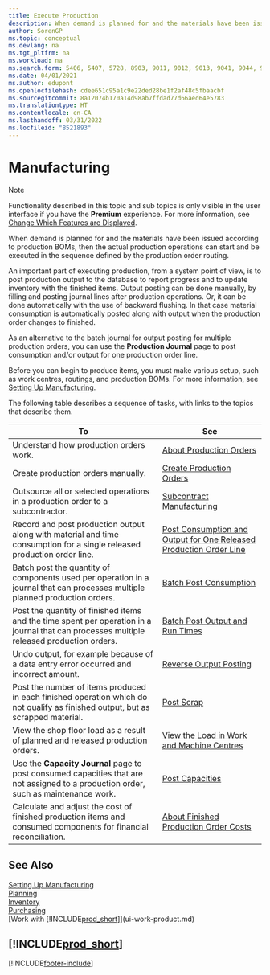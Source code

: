 ```yaml
---
title: Execute Production
description: When demand is planned for and the materials have been issued according to production BOMs, then the actual production operations can start and be executed in the sequence defined by the production order routing.
author: SorenGP
ms.topic: conceptual
ms.devlang: na
ms.tgt_pltfrm: na
ms.workload: na
ms.search.form: 5406, 5407, 5728, 8903, 9011, 9012, 9013, 9041, 9044, 9047, 9323, 9324, 9325, 9326, 9327, 99000784, 99000785
ms.date: 04/01/2021
ms.author: edupont
ms.openlocfilehash: cdee651c95a1c9e22ded28be1f2af48c5fbaacbf
ms.sourcegitcommit: 8a12074b170a14d98ab7ffdad77d66aed64e5783
ms.translationtype: HT
ms.contentlocale: en-CA
ms.lasthandoff: 03/31/2022
ms.locfileid: "8521893"
---
```

# <a name="manufacturing"></a>Manufacturing

> [!NOTE]
> Functionality described in this topic and sub topics is only visible in the user interface if you have the **Premium** experience. For more information, see [Change Which Features are Displayed](ui-experiences.md).

When demand is planned for and the materials have been issued according to production BOMs, then the actual production operations can start and be executed in the sequence defined by the production order routing.  

An important part of executing production, from a system point of view, is to post production output to the database to report progress and to update inventory with the finished items. Output posting can be done manually, by filling and posting journal lines after production operations. Or, it can be done automatically with the use of backward flushing. In that case material consumption is automatically posted along with output when the production order changes to finished.  

As an alternative to the batch journal for output posting for multiple production orders, you can use the **Production Journal** page to post consumption and/or output for one production order line.

Before you can begin to produce items, you must make various setup, such as work centres, routings, and production BOMs. For more information, see [Setting Up Manufacturing](production-configure-production-processes.md).

The following table describes a sequence of tasks, with links to the topics that describe them.  

|**To**|**See**|  
|------------|-------------|  
|Understand how production orders work.|[About Production Orders](production-about-production-orders.md)|
|Create production orders manually.|[Create Production Orders](production-how-to-create-production-orders.md)|
|Outsource all or selected operations in a production order to a subcontractor.|[Subcontract Manufacturing](production-how-to-subcontract-manufacturing.md)|
|Record and post production output along with material and time consumption for a single released production order line.|[Post Consumption and Output for One Released Production Order Line](production-how-to-register-consumption-and-output.md)|  
|Batch post the quantity of components used per operation in a journal that can processes multiple planned production orders.|[Batch Post Consumption](production-how-to-post-consumption.md)|
|Post the quantity of finished items and the time spent per operation in a journal that can processes multiple released production orders.|[Batch Post Output and Run Times](production-how-to-post-output-quantity.md)|
|Undo output, for example because of a data entry error occurred and incorrect amount.  |[Reverse Output Posting](production-how-to-reverse-output-posting.md)|  
|Post the number of items produced in each finished operation which do not qualify as finished output, but as scrapped material.|[Post Scrap](production-how-to-post-scrap.md)|
|View the shop floor load as a result of planned and released production orders.|[View the Load in Work and Machine Centres](production-how-to-view-the-load-on-work-centers.md)|  
|Use the **Capacity Journal** page to post consumed capacities that are not assigned to a production order, such as maintenance work.|[Post Capacities](production-how-to-post-capacities.md)|  
|Calculate and adjust the cost of finished production items and consumed components for financial reconciliation.|[About Finished Production Order Costs](finance-about-finished-production-order-costs.md)|  

## <a name="see-also"></a>See Also

[Setting Up Manufacturing](production-configure-production-processes.md)  
[Planning](production-planning.md)  
[Inventory](inventory-manage-inventory.md)  
[Purchasing](purchasing-manage-purchasing.md)  
[Work with [!INCLUDE[prod_short](includes/prod_short.md)]](ui-work-product.md)

## [!INCLUDE[prod_short](includes/free_trial_md.md)]  


[!INCLUDE[footer-include](includes/footer-banner.md)]